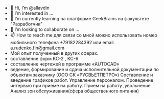 - 👋 Hi, I’m @allavdin
- 👀 I’m interested in ...
- 🌱 I’m currently learning на платформе GeekBrains на факультете "Разработчик"
- 💞️ I’m looking to collaborate on ...
- 📫 How to reach me для связи со мной можно использовать номер мобильного телефона +79182284392 или email a.rudenko.fin@gmail.com
- Мой опыт полученный в других сферах.
- составление форм КС-2 , КС-6
- составление чертежей в программе «AUTOCAD»
- ведение, формирование и сдача исполнительной документации по объектам заказчику (ООО
СК «РУСВЬЕТПЕТРО»)
Составление и введение графиков работ.
Управление персоналом. 
Проведение интервью при приеме на работу. Прием на работу ,увольнение.
Анализ зон обслуживания(сфера общественного питания)


<!---
allavdin/allavdin is a ✨ special ✨ repository because its `README.md` (this file) appears on your GitHub profile.
You can click the Preview link to take a look at your changes.
--->

